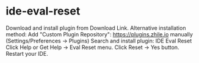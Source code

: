 # ide-eval-reset

Download and install plugin from Download Link.
Alternative installation method:
Add "Custom Plugin Repository": https://plugins.zhile.io manually (Settings/Preferences -> Plugins)
Search and install plugin: IDE Eval Reset
Click Help or Get Help -> Eval Reset menu.
Click Reset -> Yes button.
Restart your IDE.
